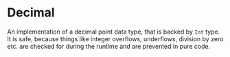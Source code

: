 # Decimal

An implementation of a decimal point data type, that is backed by `Int` type. It is safe, because things like integer overflows, underflows, division by zero etc. are checked for during the runtime and are prevented in pure code.